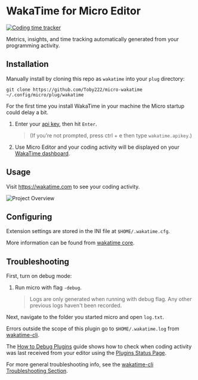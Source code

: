 # WakaTime for Micro Editor

[![Coding time tracker](https://wakatime.com/badge/github/wakatime/WakaTime.novaextension.png?branch=master)](https://wakatime.com/badge/github/wakatime/WakaTime.novaextension)

Metrics, insights, and time tracking automatically generated from your programming activity.

## Installation

Manually install by cloning this repo as `wakatime` into your `plug` directory:

```shell
git clone https://github.com/Toby222/micro-wakatime ~/.config/micro/plug/wakatime
```

For the first time you install WakaTime in your machine the Micro startup could delay a bit.

1. Enter your [api key](https://wakatime.com/api-key), then hit `Enter`.
    > (If you’re not prompted, press ctrl + e then type `wakatime.apikey`.)

2. Use Micro Editor and your coding activity will be displayed on your [WakaTime dashboard](https://wakatime.com).

## Usage

Visit https://wakatime.com to see your coding activity.

![Project Overview](https://wakatime.com/static/img/ScreenShots/Screen-Shot-2016-03-21.png)

## Configuring

Extension settings are stored in the INI file at `$HOME/.wakatime.cfg`.

More information can be found from [wakatime core](https://github.com/wakatime/wakatime#configuring).

## Troubleshooting

First, turn on debug mode:

1. Run micro with flag `-debug`.
    > Logs are only generated when running with debug flag. Any other previous logs haven't been recorded.

Next, navigate to the folder you started micro and open `log.txt`.

Errors outside the scope of this plugin go to `$HOME/.wakatime.log` from [wakatime-cli][wakatime-cli-help].

The [How to Debug Plugins][how to debug] guide shows how to check when coding activity was last received from your editor using the [Plugins Status Page][plugins status page].

For more general troubleshooting info, see the [wakatime-cli Troubleshooting Section][wakatime-cli-help].

[wakatime-cli-help]: https://github.com/wakatime/wakatime#troubleshooting
[how to debug]: https://wakatime.com/faq#debug-plugins
[plugins status page]: https://wakatime.com/plugin-status
